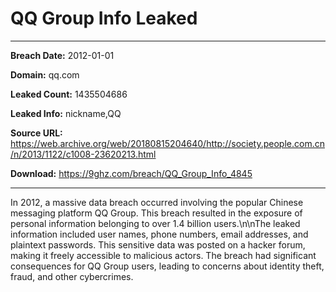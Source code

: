 # QQ Group Info Leaked

------------
**Breach Date:** 2012-01-01

**Domain:** qq.com

**Leaked Count:** 1435504686

**Leaked Info:** nickname,QQ

**Source URL:** https://web.archive.org/web/20180815204640/http://society.people.com.cn/n/2013/1122/c1008-23620213.html

**Download:** https://9ghz.com/breach/QQ_Group_Info_4845

------------
In 2012, a massive data breach occurred involving the popular Chinese messaging platform QQ Group. This breach resulted in the exposure of personal information belonging to over 1.4 billion users.\n\nThe leaked information included user names, phone numbers, email addresses, and plaintext passwords. This sensitive data was posted on a hacker forum, making it freely accessible to malicious actors. The breach had significant consequences for QQ Group users, leading to concerns about identity theft, fraud, and other cybercrimes.
